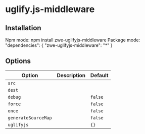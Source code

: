 # uglify.js-middleware

## Installation

Npm mode:
    npm install zwe-uglifyjs-middleware
Package mode:
    "dependencies": {
        "zwe-uglifyjs-middleware": "*"
    }

## Options

<table>
    <thead>
        <tr>
            <th>Option</th>
            <th>Description</th>
            <th>Default</th>
        </tr>
    </thead>
    <tbody>
        <tr>
            <td><code>src</code></td>
            <td></td>
            <td></td>
        </tr>
        <tr>
            <td><code>dest</code></td>
            <td></td>
            <td></td>
        </tr>
        <tr>
            <td><code>debug</code></td>
            <td></td>
            <td><code>false</code></td>
        </tr>
        <tr>
            <td><code>force</code></td>
            <td></td>
            <td><code>false</code></td>
        </tr>
        <tr>
            <td><code>once</code></td>
            <td></td>
            <td><code>false</code></td>
        </tr>
        <tr>
            <td><code>generateSourceMap</code></td>
            <td></td>
            <td><code>false</code></td>
        </tr>
        <tr>
            <td><code>uglifyjs</code></td>
            <td></td>
            <td><code>{}</code></td>
        </tr>
    </tbody>
</table>